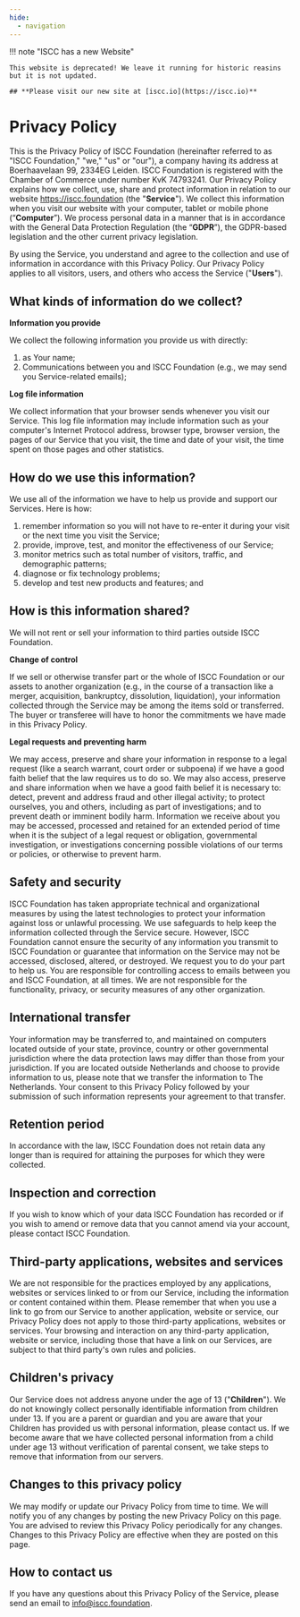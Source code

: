 ```yaml
---
hide:
  - navigation
---
```


!!! note "ISCC has a new Website"

    This website is deprecated! We leave it running for historic reasins but it is not updated.

    ## **Please visit our new site at [iscc.io](https://iscc.io)**

# Privacy Policy

This is the Privacy Policy of ISCC Foundation (hereinafter referred to as "ISCC Foundation," "we,"
"us" or "our"), a company having its address at Boerhaavelaan 99, 2334EG Leiden. ISCC Foundation is
registered with the Chamber of Commerce under number KvK 74793241. Our Privacy Policy explains how
we collect, use, share and protect information in relation to our website https://iscc.foundation
(the "**Service**"). We collect this information when you visit our website with your computer,
tablet or mobile phone (“**Computer**”). We process personal data in a manner that is in accordance
with the General Data Protection Regulation (the “**GDPR**”), the GDPR-based legislation and the
other current privacy legislation.

By using the Service, you understand and agree to the collection and use of information in
accordance with this Privacy Policy. Our Privacy Policy applies to all visitors, users, and others
who access the Service ("**Users**").

## What kinds of information do we collect?

**Information you provide**

We collect the following information you provide us with directly:

1. as Your name;
1. Communications between you and ISCC Foundation (e.g., we may send you Service-related emails);

**Log file information**

We collect information that your browser sends whenever you visit our Service. This log file
information may include information such as your computer's Internet Protocol address, browser type,
browser version, the pages of our Service that you visit, the time and date of your visit, the time
spent on those pages and other statistics.

## How do we use this information?

We use all of the information we have to help us provide and support our Services. Here is how:

1. remember information so you will not have to re-enter it during your visit or the next time you
   visit the Service;
1. provide, improve, test, and monitor the effectiveness of our Service;
1. monitor metrics such as total number of visitors, traffic, and demographic patterns;
1. diagnose or fix technology problems;
1. develop and test new products and features; and

## How is this information shared?

We will not rent or sell your information to third parties outside ISCC Foundation.

**Change of control**

If we sell or otherwise transfer part or the whole of ISCC Foundation or our assets to another
organization (e.g., in the course of a transaction like a merger, acquisition, bankruptcy,
dissolution, liquidation), your information collected through the Service may be among the items
sold or transferred. The buyer or transferee will have to honor the commitments we have made in this
Privacy Policy.

**Legal requests and preventing harm**

We may access, preserve and share your information in response to a legal request (like a search
warrant, court order or subpoena) if we have a good faith belief that the law requires us to do so.
We may also access, preserve and share information when we have a good faith belief it is necessary
to: detect, prevent and address fraud and other illegal activity; to protect ourselves, you and
others, including as part of investigations; and to prevent death or imminent bodily harm.
Information we receive about you may be accessed, processed and retained for an extended period of
time when it is the subject of a legal request or obligation, governmental investigation, or
investigations concerning possible violations of our terms or policies, or otherwise to prevent
harm.

## Safety and security

ISCC Foundation has taken appropriate technical and organizational measures by using the latest
technologies to protect your information against loss or unlawful processing. We use safeguards to
help keep the information collected through the Service secure. However, ISCC Foundation cannot
ensure the security of any information you transmit to ISCC Foundation or guarantee that information
on the Service may not be accessed, disclosed, altered, or destroyed. We request you to do your part
to help us. You are responsible for controlling access to emails between you and ISCC Foundation, at
all times. We are not responsible for the functionality, privacy, or security measures of any other
organization.

## International transfer

Your information may be transferred to, and maintained on computers located outside of your state,
province, country or other governmental jurisdiction where the data protection laws may differ than
those from your jurisdiction. If you are located outside Netherlands and choose to provide
information to us, please note that we transfer the information to The Netherlands. Your consent to
this Privacy Policy followed by your submission of such information represents your agreement to
that transfer.

## Retention period

In accordance with the law, ISCC Foundation does not retain data any longer than is required for
attaining the purposes for which they were collected.

## Inspection and correction

If you wish to know which of your data ISCC Foundation has recorded or if you wish to amend or
remove data that you cannot amend via your account, please contact ISCC Foundation.

## Third-party applications, websites and services

We are not responsible for the practices employed by any applications, websites or services linked
to or from our Service, including the information or content contained within them. Please remember
that when you use a link to go from our Service to another application, website or service, our
Privacy Policy does not apply to those third-party applications, websites or services. Your browsing
and interaction on any third-party application, website or service, including those that have a link
on our Services, are subject to that third party's own rules and policies.

## Children's privacy

Our Service does not address anyone under the age of 13 ("**Children**"). We do not knowingly
collect personally identifiable information from children under 13. If you are a parent or guardian
and you are aware that your Children has provided us with personal information, please contact us.
If we become aware that we have collected personal information from a child under age 13 without
verification of parental consent, we take steps to remove that information from our servers.

## Changes to this privacy policy

We may modify or update our Privacy Policy from time to time. We will notify you of any changes by
posting the new Privacy Policy on this page. You are advised to review this Privacy Policy
periodically for any changes. Changes to this Privacy Policy are effective when they are posted on
this page.

## How to contact us

If you have any questions about this Privacy Policy of the Service, please send an email to
info@iscc.foundation.
